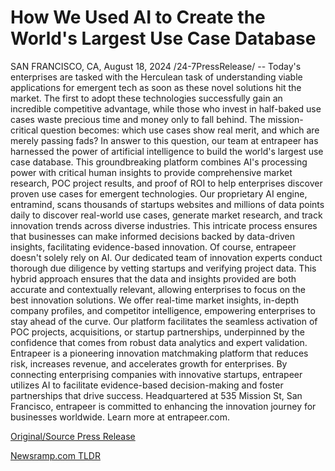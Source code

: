 # How We Used AI to Create the World's Largest Use Case Database

SAN FRANCISCO, CA, August 18, 2024 /24-7PressRelease/ -- Today's enterprises are tasked with the Herculean task of understanding viable applications for emergent tech as soon as these novel solutions hit the market. The first to adopt these technologies successfully gain an incredible competitive advantage, while those who invest in half-baked use cases waste precious time and money only to fall behind.   The mission-critical question becomes: which use cases show real merit, and which are merely passing fads?  In answer to this question, our team at entrapeer has harnessed the power of artificial intelligence to build the world's largest use case database. This groundbreaking platform combines AI's processing power with critical human insights to provide comprehensive market research, POC project results, and proof of ROI to help enterprises discover proven use cases for emergent technologies.  Our proprietary AI engine, entramind, scans thousands of startups websites and millions of data points daily to discover real-world use cases, generate market research, and track innovation trends across diverse industries. This intricate process ensures that businesses can make informed decisions backed by data-driven insights, facilitating evidence-based innovation.  Of course, entrapeer doesn't solely rely on AI. Our dedicated team of innovation experts conduct thorough due diligence by vetting startups and verifying project data. This hybrid approach ensures that the data and insights provided are both accurate and contextually relevant, allowing enterprises to focus on the best innovation solutions.  We offer real-time market insights, in-depth company profiles, and competitor intelligence, empowering enterprises to stay ahead of the curve. Our platform facilitates the seamless activation of POC projects, acquisitions, or startup partnerships, underpinned by the confidence that comes from robust data analytics and expert validation.  Entrapeer is a pioneering innovation matchmaking platform that reduces risk, increases revenue, and accelerates growth for enterprises. By connecting enterprising companies with innovative startups, entrapeer utilizes AI to facilitate evidence-based decision-making and foster partnerships that drive success. Headquartered at 535 Mission St, San Francisco, entrapeer is committed to enhancing the innovation journey for businesses worldwide. Learn more at entrapeer.com. 

[Original/Source Press Release](https://www.24-7pressrelease.com/press-release/513548/how-we-used-ai-to-create-the-worlds-largest-use-case-database) 

[Newsramp.com TLDR](https://newsramp.com/None) 